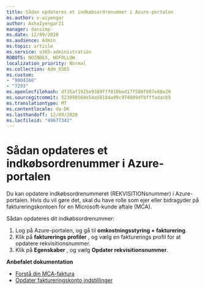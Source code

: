 ```yaml
---
title: Sådan opdateres et indkøbsordrenummer i Azure-portalen
ms.author: v-aiyengar
author: AshaIyengar21
manager: dansimp
ms.date: 12/09/2020
ms.audience: Admin
ms.topic: article
ms.service: o365-administration
ROBOTS: NOINDEX, NOFOLLOW
localization_priority: Normal
ms.collection: Adm_O365
ms.custom:
- "9004166"
- "7293"
ms.openlocfilehash: df35af1925e9389fff810bed17f580f087e88e20
ms.sourcegitcommit: 523098560e54a50184a99c974809dfbfffadacb5
ms.translationtype: MT
ms.contentlocale: da-DK
ms.lasthandoff: 12/09/2020
ms.locfileid: "49677342"
---
```

# <a name="how-to-update-an-purchase-order-number-in-azure-portal"></a>Sådan opdateres et indkøbsordrenummer i Azure-portalen

Du kan opdatere indkøbsordrenummeret (REKVISITIONsnummer) i Azure-portalen. Hvis du vil gøre det, skal du have rolle som ejer eller bidragyder på faktureringskontoen for en Microsoft-kunde aftale (MCA). 

Sådan opdateres dit indkøbsordrenummer:
1. Log på Azure-portalen, og gå til **omkostningsstyring + fakturering**.
1. Klik på **fakturerings profiler** , og vælg en fakturerings profil for at opdatere rekvisitionsnummer.
1. Klik på **Egenskaber** , og vælg **Opdater rekvisitionsnummer**. 

**Anbefalet dokumentation**

- [Forstå din MCA-faktura](https://docs.microsoft.com/azure/cost-management-billing/understand/mca-understand-your-invoice)
- [Opdater faktureringskonto indstillinger](https://docs.microsoft.com/microsoft-store/update-microsoft-store-for-business-account-settings)  
